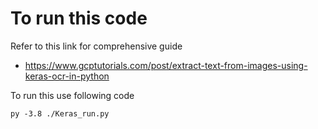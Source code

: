 # To run this code 

Refer to this link for comprehensive guide
- https://www.gcptutorials.com/post/extract-text-from-images-using-keras-ocr-in-python

To run this use following code
```
py -3.8 ./Keras_run.py
```
